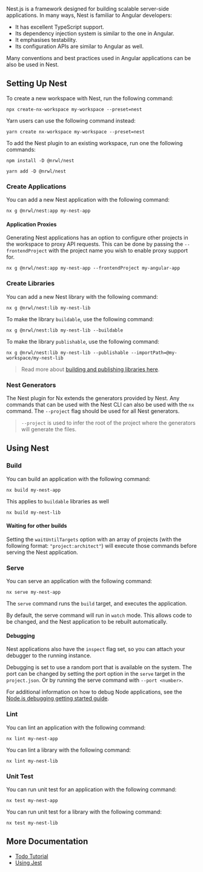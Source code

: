 Nest.js is a framework designed for building scalable server-side applications. In many ways, Nest is familiar to Angular developers:

- It has excellent TypeScript support.
- Its dependency injection system is similar to the one in Angular.
- It emphasises testability.
- Its configuration APIs are similar to Angular as well.

Many conventions and best practices used in Angular applications can be also be used in Nest.

## Setting Up Nest

To create a new workspace with Nest, run the following command:

```shell
npx create-nx-workspace my-workspace --preset=nest
```

Yarn users can use the following command instead:

```shell
yarn create nx-workspace my-workspace --preset=nest
```

To add the Nest plugin to an existing workspace, run one the following commands:

```shell
npm install -D @nrwl/nest
```

```shell
yarn add -D @nrwl/nest
```

### Create Applications

You can add a new Nest application with the following command:

```shell
nx g @nrwl/nest:app my-nest-app
```

#### Application Proxies

Generating Nest applications has an option to configure other projects in the workspace to proxy API requests. This can be done by passing the `--frontendProject` with the project name you wish to enable proxy support for.

```shell
nx g @nrwl/nest:app my-nest-app --frontendProject my-angular-app
```

### Create Libraries

You can add a new Nest library with the following command:

```shell
nx g @nrwl/nest:lib my-nest-lib
```

To make the library `buildable`, use the following command:

```shell
nx g @nrwl/nest:lib my-nest-lib --buildable
```

To make the library `publishable`, use the following command:

```shell
nx g @nrwl/nest:lib my-nest-lib --publishable --importPath=@my-workspace/my-nest-lib
```

> Read more about [building and publishing libraries here](/more-concepts/buildable-and-publishable-libraries).

### Nest Generators

The Nest plugin for Nx extends the generators provided by Nest. Any commands that can be used with the Nest CLI can also be used with the `nx` command. The `--project` flag should be used for all Nest generators.

> `--project` is used to infer the root of the project where the generators will generate the files.

## Using Nest

### Build

You can build an application with the following command:

```shell
nx build my-nest-app
```

This applies to `buildable` libraries as well

```shell
nx build my-nest-lib
```

#### Waiting for other builds

Setting the `waitUntilTargets` option with an array of projects (with the following format: `"project:architect"`) will execute those commands before serving the Nest application.

### Serve

You can serve an application with the following command:

```shell
nx serve my-nest-app
```

The `serve` command runs the `build` target, and executes the application.

By default, the serve command will run in `watch` mode. This allows code to be changed, and the Nest application to be rebuilt automatically.

#### Debugging

Nest applications also have the `inspect` flag set, so you can attach your debugger to the running instance.

Debugging is set to use a random port that is available on the system. The port can be changed by setting the port option in the `serve` target in the `project.json`. Or by running the serve command with `--port <number>`.

For additional information on how to debug Node applications, see the [Node.js debugging getting started guide](https://nodejs.org/en/docs/guides/debugging-getting-started/#inspector-clients).

### Lint

You can lint an application with the following command:

```shell
nx lint my-nest-app
```

You can lint a library with the following command:

```shell
nx lint my-nest-lib
```

### Unit Test

You can run unit test for an application with the following command:

```shell
nx test my-nest-app
```

You can run unit test for a library with the following command:

```shell
nx test my-nest-lib
```

## More Documentation

- [Todo Tutorial](/node-tutorial/01-create-application)
- [Using Jest](/packages/jest)
